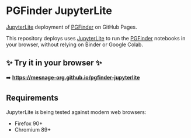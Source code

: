 # PGFinder JupyterLite


[JupyterLite](https://github.com/jupyterlite) deployment of [PGFinder](https://mesnage-org.github.io/pgfinder) on GitHub
Pages.

This repository deploys uses [JupyterLite](https://github.com/jupyterlite) to run the
[PGFinder](https://github.com/Mesnage-org/pgfinder/) notebooks in your browser, without relying on Binder or Google Colab.

## ✨ Try it in your browser ✨

➡️ **https://mesnage-org.github.io/pgfinder-jupyterlite**

## Requirements

JupyterLite is being tested against modern web browsers:

- Firefox 90+
- Chromium 89+
